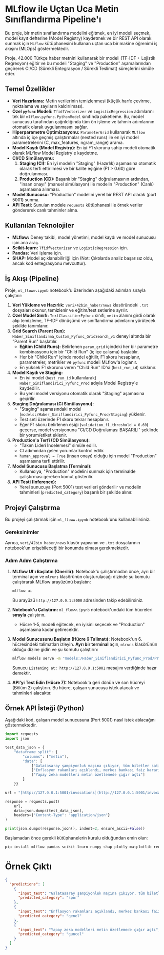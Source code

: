 # MLflow ile Uçtan Uca Metin Sınıflandırma Pipeline'ı

Bu proje, bir metin sınıflandırma modelini eğitmek, en iyi modeli seçmek, model kayıt defterine (Model Registry) kaydetmek ve bir REST API olarak sunmak için `MLflow` kütüphanesini kullanan uçtan uca bir makine öğrenimi iş akışını (MLOps) göstermektedir.

Proje, 42.000 Türkçe haber metnini kullanarak bir modeli (TF-IDF + Lojistik Regresyon) eğitir ve bu modeli "Staging" ve "Production" aşamalarından geçirerek CI/CD (Sürekli Entegrasyon / Sürekli Teslimat) süreçlerini simüle eder.

##  Temel Özellikler

* **Veri Hazırlama:** Metin verilerinin temizlenmesi (küçük harfe çevirme, noktalama ve sayıların kaldırılması).
* **Özel `pyfunc` Modeli:** `TfidfVectorizer` ve `LogisticRegression` adımlarını tek bir `mlflow.pyfunc.PythonModel` sınıfında paketleme. Bu, model sunucusu tarafından çağrıldığında tüm ön işleme ve tahmin adımlarının otomatik olarak uygulanmasını sağlar.
* **Hiperparametre Optimizasyonu:** `ParameterGrid` kullanarak `MLflow` altında iç içe geçmiş çalıştırmalar (nested runs) ile en iyi model parametrelerini (C, max_features, ngram_range) arama.
* **Model Kaydı (Model Registry):** En iyi F1 skoruna sahip modeli otomatik olarak MLflow Model Registry'e kaydetme.
* **CI/CD Simülasyonu:**
    1.  **Staging (CI):** En iyi modelin "Staging" (Hazırlık) aşamasına otomatik olarak terfi ettirilmesi ve bir kalite eşiğine (F1 > 0.60) göre doğrulanması.
    2.  **Production (CD):** Başarılı bir "Staging" doğrulamasının ardından, "insan onayı" (manuel simülasyon) ile modelin "Production" (Canlı) aşamasına alınması.
* **Model Sunucusu:** "Production" modelini yerel bir REST API olarak (port 5001) sunma.
* **API Testi:** Sunulan modele `requests` kütüphanesi ile örnek veriler göndererek canlı tahminler alma.

##  Kullanılan Teknolojiler

* **MLflow:** Deney takibi, model yönetimi, model kaydı ve model sunucusu için ana araç.
* **Scikit-learn:** `TfidfVectorizer` ve `LogisticRegression` için.
* **Pandas:** Veri işleme için.
* **SHAP:** Model açıklanabilirliği için (Not: Çıktılarda analiz başarısız oldu, ancak kod entegrasyonu mevcuttur).

##  İş Akışı (Pipeline)

Proje, `ml_floww.ipynb` notebook'u üzerinden aşağıdaki adımları sırayla çalıştırır:

1.  **Veri Yükleme ve Hazırlık:** `veri/42bin_haber/news` klasöründeki `.txt` dosyaları okunur, temizlenir ve eğitim/test setlerine ayrılır.
2.  **Özel Model Sınıfı:** `TextClassifierPyfunc` sınıfı, `metin` alanını girdi olarak alıp temizleme, TF-IDF dönüşümü ve sınıflandırma adımlarını yürütecek şekilde tanımlanır.
3.  **Grid Search (Parent Run):** `Haber_Siniflandirma_Custom_Pyfunc_GridSearch_v1` deneyi altında bir "Parent Run" başlatılır.
    * **Eğitim (Child Runs):** Belirlenen `param_grid` içindeki her bir parametre kombinasyonu için bir "Child Run" (iç içe çalışma) başlatılır.
    * Her bir "Child Run" içinde model eğitilir, F1 skoru hesaplanır, parametreler, metrikler ve `pyfunc` modeli MLflow'a loglanır.
    * En yüksek F1 skorunu veren "Child Run" ID'si (`best_run_id`) saklanır.
4.  **Model Kaydı ve Staging:**
    * En iyi model (`best_run_id` kullanılarak) `Haber_Siniflandirici_Pyfunc_Prod` adıyla Model Registry'e kaydedilir.
    * Bu yeni model versiyonu otomatik olarak "Staging" aşamasına geçirilir.
5.  **Staging Doğrulaması (CI Simülasyonu):**
    * "Staging" aşamasındaki model (`models:/Haber_Siniflandirici_Pyfunc_Prod/Staging`) yüklenir.
    * Test seti üzerinde F1 skoru tekrar hesaplanır.
    * Eğer F1 skoru belirlenen eşiği (`validation_f1_threshold = 0.60`) geçerse, model versiyonuna "CI/CD Doğrulaması BAŞARILI" şeklinde bir yorum/etiket eklenir.
6.  **Production'a Terfi (CD Simülasyonu):**
    * "Takım Lideri İncelemesi" simüle edilir.
    * CI adımından gelen yorumlar kontrol edilir.
    * `human_approval = True` (insan onayı) olduğu için model "Production" aşamasına terfi ettirilir.
7.  **Model Sunucusu Başlatma (Terminal):**
    * Kullanıcıya, "Production" modelini sunmak için terminalde çalıştırması gereken komut gösterilir.
8.  **API Testi (Inference):**
    * Yerel sunucuya (Port 5001) test verileri gönderilir ve modelin tahminleri (`predicted_category`) başarılı bir şekilde alınır.

##  Projeyi Çalıştırma

Bu projeyi çalıştırmak için `ml_floww.ipynb` notebook'unu kullanabilirsiniz.

### Gereksinimler
Ayrıca, `veri/42bin_haber/news` klasör yapısının ve `.txt` dosyalarının notebook'un erişebileceği bir konumda olması gerekmektedir.

### Adım Adım Çalıştırma

1.  **MLflow UI'ı Başlatın (Önerilir):**
    Notebook'u çalıştırmadan önce, ayrı bir terminal açın ve `mlruns` klasörünün oluşturulacağı dizinde şu komutu çalıştırarak MLflow arayüzünü başlatın:
    ```bash
    mlflow ui
    ```
    Bu arayüzü `http://127.0.0.1:5000` adresinden takip edebilirsiniz.

2.  **Notebook'u Çalıştırın:**
    `ml_floww.ipynb` notebook'undaki tüm hücreleri **sırayla** çalıştırın.
    * Hücre 1-5, modeli eğitecek, en iyisini seçecek ve "Production" aşamasına kadar getirecektir.

3.  **Model Sunucusunu Başlatın (Hücre 6 Talimatı):**
    Notebook'un 6. hücresindeki talimatları izleyin. **Ayrı bir terminal** açın, `mlruns` klasörünün olduğu dizine gidin ve şu komutu çalıştırın:
    ```bash
    mlflow models serve -m "models:/Haber_Siniflandirici_Pyfunc_Prod/Production" --port 5001 --no-conda
    ```
    Sunucu `Listening at: http://127.0.0.1:5001` mesajını verdiğinde hazır demektir.

4.  **API'yi Test Edin (Hücre 7):**
    Notebook'a geri dönün ve son hücreyi (Bölüm 2) çalıştırın. Bu hücre, çalışan sunucuya istek atacak ve tahminleri alacaktır.

##  Örnek API İsteği (Python)

Aşağıdaki kod, çalışan model sunucusuna (Port 5001) nasıl istek atılacağını göstermektedir.

```python
import requests
import json

test_data_json = {
    "dataframe_split": {
        "columns": ["metin"],
        "data": [
            ["Galatasaray şampiyonluk maçına çıkıyor, tüm biletler satıldı"],
            ["Enflasyon rakamları açıklandı, merkez bankası faiz kararı bekleniyor"],
            ["Yapay zeka modelleri metin özetlemede çığır açtı"]
        ]
    }}

url = "[http://127.0.0.1:5001/invocations](http://127.0.0.1:5001/invocations)"

response = requests.post(
    url,
    data=json.dumps(test_data_json),
    headers={"Content-Type": "application/json"}
)

print(json.dumps(response.json(), indent=2, ensure_ascii=False))
```

Başlamadan önce gerekli kütüphanelerin kurulu olduğundan emin olun:

```bash
pip install mlflow pandas scikit-learn numpy shap plotly matplotlib requests
```

# Örnek Çıktı
```json
{
  "predictions": [
    {
      "input_text": "Galatasaray şampiyonluk maçına çıkıyor, tüm biletler satıldı",
      "predicted_category": "spor"
    },
    {
      "input_text": "Enflasyon rakamları açıklandı, merkez bankası faiz kararı bekleniyor",
      "predicted_category": "genel"
    },
    {
      "input_text": "Yapay zeka modelleri metin özetlemede çığır açtı",
      "predicted_category": "guncel"
    }
  ]
}
```
